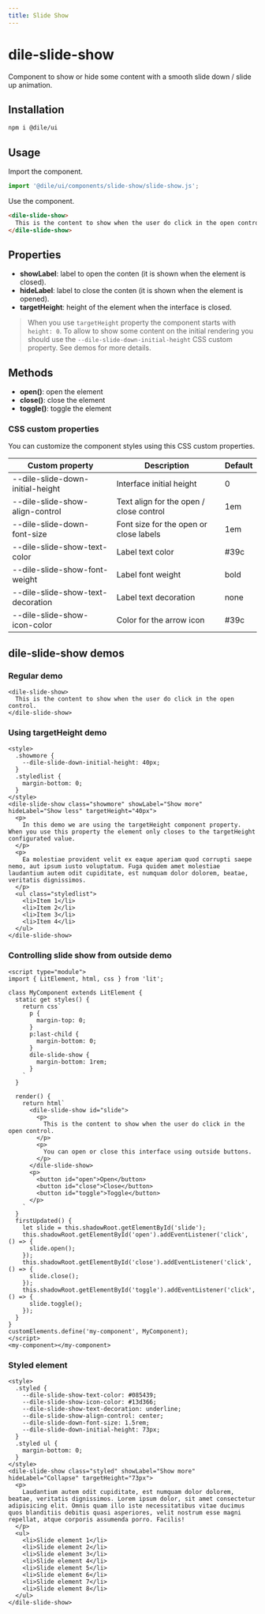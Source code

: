 ```yaml
---
title: Slide Show
---
```


# dile-slide-show

Component to show or hide some content with a smooth slide down / slide up animation.

## Installation

```bash
npm i @dile/ui
```

## Usage

Import the component.

```javascript
import '@dile/ui/components/slide-show/slide-show.js';
```

Use the component.

```html
<dile-slide-show>
  This is the content to show when the user do click in the open control.
</dile-slide-show>
```

## Properties

- **showLabel**: label to open the conten (it is shown when the element is closed).
- **hideLabel**: label to close the conten (it is shown when the element is opened).
- **targetHeight**: height of the element when the interface is closed.

> When you use ```targetHeight``` property the component starts with ```height: 0```. To allow to show some content on the initial rendering you should use the ```--dile-slide-down-initial-height``` CSS custom property. See demos for more details.

## Methods

- **open()**: open the element
- **close()**: close the element
- **toggle()**: toggle the element

### CSS custom properties

You can customize the component styles using this CSS custom properties.

Custom property | Description | Default
----------------|-------------|---------
--dile-slide-down-initial-height | Interface initial height | 0
--dile-slide-show-align-control | Text align for the open / close control | 1em
--dile-slide-down-font-size | Font size for the open or close labels | 1em
--dile-slide-show-text-color | Label text color | #39c
--dile-slide-show-font-weight | Label font weight | bold
--dile-slide-show-text-decoration | Label text decoration | none
--dile-slide-show-icon-color | Color for the arrow icon | #39c


## dile-slide-show demos

### Regular demo

```html:preview
<dile-slide-show>
  This is the content to show when the user do click in the open control.
</dile-slide-show>
```

### Using targetHeight demo

```html:preview
<style>
  .showmore {
    --dile-slide-down-initial-height: 40px;
  }
  .styledlist {
    margin-bottom: 0;
  }
</style>
<dile-slide-show class="showmore" showLabel="Show more" hideLabel="Show less" targetHeight="40px">
  <p>
    In this demo we are using the targetHeight component property. When you use this property the element only closes to the targetHeight configurated value.
  </p>
  <p>
    Ea molestiae provident velit ex eaque aperiam quod corrupti saepe nemo, aut ipsum iusto voluptatum. Fuga quidem amet molestiae laudantium autem odit cupiditate, est numquam dolor dolorem, beatae, veritatis dignissimos.
  </p>
  <ul class="styledlist">
    <li>Item 1</li>
    <li>Item 2</li>
    <li>Item 3</li>
    <li>Item 4</li>
  </ul>
</dile-slide-show>
```


### Controlling slide show from outside demo

```html:preview
<script type="module">
import { LitElement, html, css } from 'lit';

class MyComponent extends LitElement {
  static get styles() {
    return css`
      p {
        margin-top: 0;
      }
      p:last-child {
        margin-bottom: 0;
      }
      dile-slide-show {
        margin-bottom: 1rem;
      }
    `
  }

  render() {
    return html`
      <dile-slide-show id="slide">
        <p>
          This is the content to show when the user do click in the open control.
        </p>
        <p>
          You can open or close this interface using outside buttons.
        </p>
      </dile-slide-show>
      <p>
        <button id="open">Open</button>
        <button id="close">Close</button>
        <button id="toggle">Toggle</button>
      </p>
    `
  }
  firstUpdated() {
    let slide = this.shadowRoot.getElementById('slide');
    this.shadowRoot.getElementById('open').addEventListener('click', () => {
      slide.open();
    });
    this.shadowRoot.getElementById('close').addEventListener('click', () => {
      slide.close();
    });
    this.shadowRoot.getElementById('toggle').addEventListener('click', () => {
      slide.toggle();
    });
  }
}
customElements.define('my-component', MyComponent);
</script>
<my-component></my-component>
```

### Styled element

```html:preview
<style>
  .styled {
    --dile-slide-show-text-color: #085439;
    --dile-slide-show-icon-color: #13d366;
    --dile-slide-show-text-decoration: underline;
    --dile-slide-show-align-control: center;
    --dile-slide-down-font-size: 1.5rem;
    --dile-slide-down-initial-height: 73px;
  }
  .styled ul {
    margin-bottom: 0;
  }
</style>
<dile-slide-show class="styled" showLabel="Show more" hideLabel="Collapse" targetHeight="73px">
  <p>
    Laudantium autem odit cupiditate, est numquam dolor dolorem, beatae, veritatis dignissimos. Lorem ipsum dolor, sit amet consectetur adipisicing elit. Omnis quam illo iste necessitatibus vitae ducimus quos blanditiis debitis quasi asperiores, velit nostrum esse magni repellat, atque corporis assumenda porro. Facilis!
  </p>
  <ul>
    <li>Slide element 1</li>
    <li>Slide element 2</li>
    <li>Slide element 3</li>
    <li>Slide element 4</li>
    <li>Slide element 5</li>
    <li>Slide element 6</li>
    <li>Slide element 7</li>
    <li>Slide element 8</li>
  </ul>
</dile-slide-show>
```
